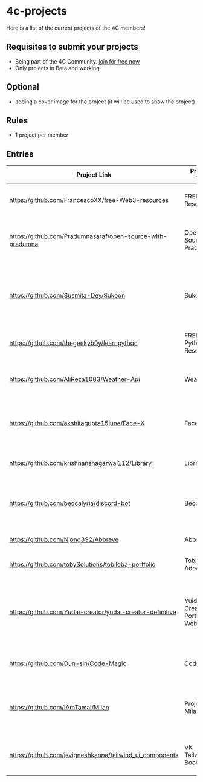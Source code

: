 # 4c-projects

Here is a list of the current projects of the 4C members!

## Requisites to submit your projects

- Being part of the 4C Community. [join for free now](https://discord.com/invite/ns5x8bTz25)
- Only projects in Beta and working

## Optional 

- adding a cover image for the project (it will be used to show the project)

## Rules

- 1 project per member

## Entries

Project Link  | Projects Title | Description (optional) | Twitter handle |
| --- | --- | --- | --- |
| https://github.com/FrancescoXX/free-Web3-resources | FREE Web3 Resources | A list of resources to learn Web3 for FREE | [FrancescoCiull4](https://twitter.com/FrancescoCiull4) |
| https://github.com/Pradumnasaraf/open-source-with-pradumna | Open Source With Pradumna | Contains resources to learn about Open Source, Git, and GitHub.| [Pradumna Saraf](https://twitter.com/pradumna_saraf) |
| https://github.com/Susmita-Dey/Sukoon | Sukoon | The one step solution to get relief from your stress. Live a stress-free life by using this website. | [Susmita Dey](https://twitter.com/its_SusmitaDey) |
| https://github.com/thegeekyb0y/learnpython | FREE Python Resources | Compiled list of Free resources to learn Python | [thegeekyb0y](https://twitter.com/thegeekyb0y) |
| https://github.com/AliReza1083/Weather-Api | Weather API | The place where you can check the Weather of a Country/City | [Ali Reza](https://twitter.com/Ali_Developer05) |
| https://github.com/akshitagupta15june/Face-X | Face-X | Demonstration of different algorithms and operations on faces. | [Akshita_archer](https://twitter.com/Akshita_archer) |
| https://github.com/krishnanshagarwal112/Library | Library | A basic library management system [only frontend] | [KrishnanshDev](https://twitter.com/krishnanshdev) |
| https://github.com/beccalyria/discord-bot | Becca Lyria | A community management and moderation bot for Discord. | [Becca Lyria](https://twitter.com/becca_lyria) |
| https://github.com/Njong392/Abbreve | Abbreve | Open source dictionary for slang | [njong_emy](https://twitter.com/njong_emy)
| https://github.com/tobySolutions/tobiloba-portfolio | Tobiloba Adedeji | My portfolio website, version 1.0 | [toby_solutions](https://twitter.com/toby_solutions) |
| https://github.com/Yudai-creator/yudai-creator-definitive | Yuida Creator Portfolio Website | Building my portfolio of porjects, where I going to turn this website into the center point of my brand. | [Yudai H](https://twitter.com/creator_yudai) |
| https://github.com/Dun-sin/Code-Magic | Code Magic | Get short css code you can use in your applications | [Dunsin](https://twitter.com/DunsinWebDev) |
| https://github.com/IAmTamal/Milan | Project Milan | A hub for users to collaborate with NGOs and make Earth a better place | [Tamal](https://twitter.com/mrTamall) |
| https://github.com/jsvigneshkanna/tailwind_ui_components | VK TailwindCSS Bootstrap | An opensource website to get tailwindcss ui components | [jsvigneshkanna](https://twitter.com/jsvigneshkanna) |
